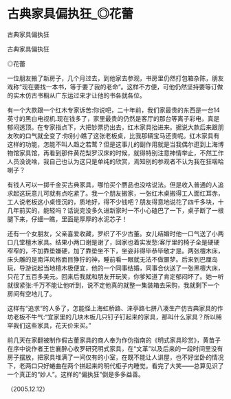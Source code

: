 # 古典家具偏执狂_◎花蕾

古典家具偏执狂

古典家具偏执狂

◎花蕾

一位朋友搬了新房子，几个月过去，到他家去参观，书房里仍然打包箱杂陈，朋友戏称“现在要找一本书，等于要了我的老命”。这样不方便，可他仍然坚持要等订做的实木仿古书橱从广东运过来才让他的书各就各位。

有一个大款跟一个红木专家诉苦:你说吧，二十年前，我们家最贵的东西是一台14英寸的黑白电视机.现在钱多了，家里最贵的仍然是客厅的那台等离子彩电，真是郁闷透顶。在专家指点下，大把钞票扔出去，红木家具抬进来。据说大款后来跟朋友吹的口气就全变了:你别小瞧了这张老板桌，比我那辆宝马还贵呢。红木家具有这样的功能，怎能不叫人趋之若鹜？但是这事儿的副作用就是当我偶尔逛到上海博物馆家具馆，再看到那件黄花梨罗汉床的时候，就得特别注意神情举止，不然工作人员没说啥，我自己也认为这只是单纯的欣赏，焉知别的参观者不认为我在狂咽哈喇子？

有钱人可以一掷千金买古典家具，哪怕买个赝品也没啥说法。但是收入普通的人追求起这玩意儿可就有点吃紧了。我一个朋友搬家，一张红木桌搬得工人面红耳赤，工人说老板这小桌怪沉的，质地好，得不少钱吧？朋友得意地说花了四千多块，十几年前买的，能轻吗？话说完没多久进新家时一不小心磕巴了一下，桌子断了一根腿下来，仔细一瞧，里面是厚厚的水泥芯子！

还有一个女朋友，父亲喜爱收藏，罗织了不少古董。女儿结婚时他一口气送了小两口几堂檀木家具。结果小两口谢是谢了，回家也着实发愁:客厅里的椅子全是硬硬窄窄的，不加靠垫嫌硬，加了靠垫坐不下，坐姿非得毕恭毕敬才是。两张檀木床，床头雕的是南洋风格面目狰狞的神，睡前看一眼就无法不做噩梦。后来到巴厘岛玩，导游说起当地檀木极便宜，他的一个同事结婚，同事合伙送了一张黑檀大床，只花了五百多美元。回来后我就和朋友开玩笑，你爹知道了肯定郁闷坏了。她一听就很紧张:千万不能让他听到，说不定他真的就整一集装箱去采购，我就剩下一个房间有空地儿了。

这样有“追求”的人多了，怎能怪上海虹桥路、涞亭路七拼八凑生产仿古典家具的作坊老板不牛气:“宜家里的几块木板几只钉子钉起来的家具，那叫什么家具？所以稀罕我们这些家具，花天价来买。”

前几天在家翻被制作假古董家具的商人奉为作伪指南的《明式家具珍赏》，黄苗子在序中说作者王世襄醉心收罗研究明式家具，在“文革”以及后来的一段时间里没有房子摆放，把家具堆满了一间仅有的小室，在既不能让人讲屋，也不好坐卧的情况下，老两口只好蜷曲在两个拼起来的明代柜子内睡觉。看完了大笑——总算见识了一个真正的“妙人”。这样的“偏执狂”倒是多多益善。

（2005.12.12）